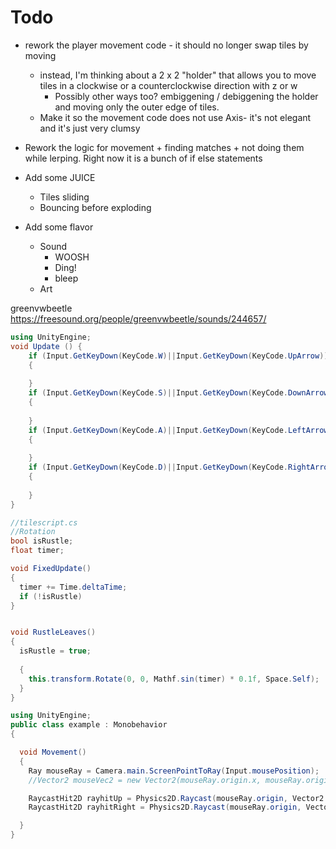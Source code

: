 # Todo
- rework the player movement code - it should no longer swap tiles by moving
  - instead, I'm thinking about a 2 x 2 "holder" that allows you to move tiles in a clockwise or a counterclockwise direction with z or w
    - Possibly other ways too? embiggening / debiggening the holder and moving only the outer edge of tiles.
  - Make it so the movement code does not use Axis- it's not elegant and it's just very clumsy
- Rework the logic for movement + finding matches + not doing them while lerping. Right now it is a bunch of if else statements
- Add some JUICE
  - Tiles sliding
  - Bouncing before exploding

- Add some flavor
  - Sound
    - WOOSH
    - Ding!
    - bleep
  - Art

greenvwbeetle
https://freesound.org/people/greenvwbeetle/sounds/244657/



```c#
using UnityEngine;
void Update () {
    if (Input.GetKeyDown(KeyCode.W)||Input.GetKeyDown(KeyCode.UpArrow))
    {
        
    }
    if (Input.GetKeyDown(KeyCode.S)||Input.GetKeyDown(KeyCode.DownArrow))
    {
        
    }
    if (Input.GetKeyDown(KeyCode.A)||Input.GetKeyDown(KeyCode.LeftArrow))
    {
        
    }
    if (Input.GetKeyDown(KeyCode.D)||Input.GetKeyDown(KeyCode.RightArrow))
    {
        
    }
}

```


```c#
//tilescript.cs
//Rotation
bool isRustle;
float timer;

void FixedUpdate() 
{
  timer += Time.deltaTime;
  if (!isRustle)
}


void RustleLeaves() 
{
  isRustle = true;
  
  {
    this.transform.Rotate(0, 0, Mathf.sin(timer) * 0.1f, Space.Self);
  }
}
```

```c#
using UnityEngine;
public class example : Monobehavior
{

  void Movement()
  {
    Ray mouseRay = Camera.main.ScreenPointToRay(Input.mousePosition);
    //Vector2 mouseVec2 = new Vector2(mouseRay.origin.x, mouseRay.origin.y);

    RaycastHit2D rayhitUp = Physics2D.Raycast(mouseRay.origin, Vector2.up);
    RaycastHit2D rayhitRight = Physics2D.Raycast(mouseRay.origin, Vector2.right);

  }
}
```